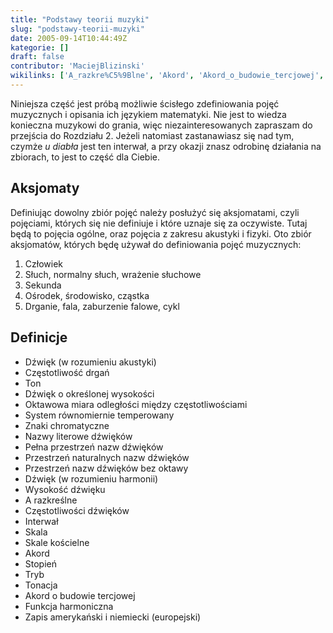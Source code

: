```yaml
---
title: "Podstawy teorii muzyki"
slug: "podstawy-teorii-muzyki"
date: 2005-09-14T10:44:49Z
kategorie: []
draft: false
contributor: 'MaciejBlizinski'
wikilinks: ['A_razkre%C5%9Blne', 'Akord', 'Akord_o_budowie_tercjowej', 'Cz%C4%99stotliwo%C5%9B%C4%87_drga%C5%84', 'Cz%C4%99stotliwo%C5%9Bci_d%C5%BAwi%C4%99k%C3%B3w', 'D%C5%BAwi%C4%99k_(w_rozumieniu_akustyki)', 'D%C5%BAwi%C4%99k_(w_rozumieniu_harmonii)', 'D%C5%BAwi%C4%99k_o_okre%C5%9Blonej_wysoko%C5%9Bci', 'Funkcja_harmoniczna', 'Interwa%C5%82', 'Nazwy_literowe_d%C5%BAwi%C4%99k%C3%B3w', 'Oktawowa_miara_odleg%C5%82o%C5%9Bci_mi%C4%99dzy_cz%C4%99stotliwo%C5%9Bciami', 'Pe%C5%82na_przestrze%C5%84_nazw_d%C5%BAwi%C4%99k%C3%B3w', 'Przestrze%C5%84_naturalnych_nazw_d%C5%BAwi%C4%99k%C3%B3w', 'Przestrze%C5%84_nazw_d%C5%BAwi%C4%99k%C3%B3w_bez_oktawy', 'Skala', 'Skale_ko%C5%9Bcielne', 'Stopie%C5%84', 'System_r%C3%B3wnomiernie_temperowany', 'Ton', 'Tonacja', 'Tryb', 'Wysoko%C5%9B%C4%87_d%C5%BAwi%C4%99ku', 'Zapis_ameryka%C5%84ski_i_niemiecki_(europejski)', 'Znaki_chromatyczne', 'interwa%C5%82']
---
```

Niniejsza część jest próbą możliwie ścisłego zdefiniowania pojęć
muzycznych i opisania ich językiem matematyki. Nie jest to wiedza
konieczna muzykowi do grania, więc niezainteresowanych zapraszam do
przejścia do Rozdziału 2. Jeżeli natomiast zastanawiasz się nad tym,
czymże *u diabła* jest ten interwał<!-- link nie odnosił się do niczego: 'Podstawy teorii muzyki' (PosixPath('Podstawy_teorii_muzyki.md')) links to 'interwał' (PosixPath('/no/path/exists')) and that does not exist -->, a przy
okazji znasz odrobinę działania na zbiorach, to jest to część dla
Ciebie.

## Aksjomaty

Definiując dowolny zbiór pojęć należy posłużyć się aksjomatami, czyli
pojęciami, których się nie definiuje i które uznaje się za oczywiste.
Tutaj będą to pojęcia ogólne, oraz pojęcia z zakresu akustyki i fizyki.
Oto zbiór aksjomatów, których będę używał do definiowania pojęć
muzycznych:

1.  Człowiek
2.  Słuch, normalny słuch, wrażenie słuchowe
3.  Sekunda
4.  Ośrodek, środowisko, cząstka
5.  Drganie, fala, zaburzenie falowe, cykl

## Definicje

  - Dźwięk (w rozumieniu
    akustyki)<!-- link nie odnosił się do niczego: 'Podstawy teorii muzyki' (PosixPath('Podstawy_teorii_muzyki.md')) links to 'Dźwięk_\\(w_rozumieniu_akustyki\\)' (PosixPath('/no/path/exists')) and that does not exist -->
  - Częstotliwość drgań<!-- link nie odnosił się do niczego: 'Podstawy teorii muzyki' (PosixPath('Podstawy_teorii_muzyki.md')) links to 'Częstotliwość_drgań' (PosixPath('/no/path/exists')) and that does not exist -->
  - Ton<!-- link nie odnosił się do niczego: 'Podstawy teorii muzyki' (PosixPath('Podstawy_teorii_muzyki.md')) links to 'Ton' (PosixPath('/no/path/exists')) and that does not exist -->
  - Dźwięk o określonej
    wysokości<!-- link nie odnosił się do niczego: 'Podstawy teorii muzyki' (PosixPath('Podstawy_teorii_muzyki.md')) links to 'Dźwięk_o_określonej_wysokości' (PosixPath('/no/path/exists')) and that does not exist -->
  - Oktawowa miara odległości między
    częstotliwościami<!-- link nie odnosił się do niczego: 'Podstawy teorii muzyki' (PosixPath('Podstawy_teorii_muzyki.md')) links to 'Oktawowa_miara_odległości_między_częstotliwościami' (PosixPath('/no/path/exists')) and that does not exist -->
  - System równomiernie
    temperowany<!-- link nie odnosił się do niczego: 'Podstawy teorii muzyki' (PosixPath('Podstawy_teorii_muzyki.md')) links to 'System_równomiernie_temperowany' (PosixPath('/no/path/exists')) and that does not exist -->
  - Znaki chromatyczne<!-- link nie odnosił się do niczego: 'Podstawy teorii muzyki' (PosixPath('Podstawy_teorii_muzyki.md')) links to 'Znaki_chromatyczne' (PosixPath('/no/path/exists')) and that does not exist -->
  - Nazwy literowe dźwięków<!-- link nie odnosił się do niczego: 'Podstawy teorii muzyki' (PosixPath('Podstawy_teorii_muzyki.md')) links to 'Nazwy_literowe_dźwięków' (PosixPath('/no/path/exists')) and that does not exist -->
  - Pełna przestrzeń nazw
    dźwięków<!-- link nie odnosił się do niczego: 'Podstawy teorii muzyki' (PosixPath('Podstawy_teorii_muzyki.md')) links to 'Pełna_przestrzeń_nazw_dźwięków' (PosixPath('/no/path/exists')) and that does not exist -->
  - Przestrzeń naturalnych nazw
    dźwięków<!-- link nie odnosił się do niczego: 'Podstawy teorii muzyki' (PosixPath('Podstawy_teorii_muzyki.md')) links to 'Przestrzeń_naturalnych_nazw_dźwięków' (PosixPath('/no/path/exists')) and that does not exist -->
  - Przestrzeń nazw dźwięków bez
    oktawy<!-- link nie odnosił się do niczego: 'Podstawy teorii muzyki' (PosixPath('Podstawy_teorii_muzyki.md')) links to 'Przestrzeń_nazw_dźwięków_bez_oktawy' (PosixPath('/no/path/exists')) and that does not exist -->
  - Dźwięk (w rozumieniu
    harmonii)<!-- link nie odnosił się do niczego: 'Podstawy teorii muzyki' (PosixPath('Podstawy_teorii_muzyki.md')) links to 'Dźwięk_\\(w_rozumieniu_harmonii\\)' (PosixPath('/no/path/exists')) and that does not exist -->
  - Wysokość dźwięku<!-- link nie odnosił się do niczego: 'Podstawy teorii muzyki' (PosixPath('Podstawy_teorii_muzyki.md')) links to 'Wysokość_dźwięku' (PosixPath('/no/path/exists')) and that does not exist -->
  - A razkreślne<!-- link nie odnosił się do niczego: 'Podstawy teorii muzyki' (PosixPath('Podstawy_teorii_muzyki.md')) links to 'A_razkreślne' (PosixPath('/no/path/exists')) and that does not exist -->
  - Częstotliwości dźwięków<!-- link nie odnosił się do niczego: 'Podstawy teorii muzyki' (PosixPath('Podstawy_teorii_muzyki.md')) links to 'Częstotliwości_dźwięków' (PosixPath('/no/path/exists')) and that does not exist -->
  - Interwał<!-- link nie odnosił się do niczego: 'Podstawy teorii muzyki' (PosixPath('Podstawy_teorii_muzyki.md')) links to 'Interwał' (PosixPath('/no/path/exists')) and that does not exist -->
  - Skala<!-- link nie odnosił się do niczego: 'Podstawy teorii muzyki' (PosixPath('Podstawy_teorii_muzyki.md')) links to 'Skala' (PosixPath('/no/path/exists')) and that does not exist -->
  - Skale kościelne<!-- link nie odnosił się do niczego: 'Podstawy teorii muzyki' (PosixPath('Podstawy_teorii_muzyki.md')) links to 'Skale_kościelne' (PosixPath('/no/path/exists')) and that does not exist -->
  - Akord<!-- link nie odnosił się do niczego: 'Podstawy teorii muzyki' (PosixPath('Podstawy_teorii_muzyki.md')) links to 'Akord' (PosixPath('/no/path/exists')) and that does not exist -->
  - Stopień<!-- link nie odnosił się do niczego: 'Podstawy teorii muzyki' (PosixPath('Podstawy_teorii_muzyki.md')) links to 'Stopień' (PosixPath('/no/path/exists')) and that does not exist -->
  - Tryb<!-- link nie odnosił się do niczego: 'Podstawy teorii muzyki' (PosixPath('Podstawy_teorii_muzyki.md')) links to 'Tryb' (PosixPath('/no/path/exists')) and that does not exist -->
  - Tonacja<!-- link nie odnosił się do niczego: 'Podstawy teorii muzyki' (PosixPath('Podstawy_teorii_muzyki.md')) links to 'Tonacja' (PosixPath('/no/path/exists')) and that does not exist -->
  - Akord o budowie tercjowej<!-- link nie odnosił się do niczego: 'Podstawy teorii muzyki' (PosixPath('Podstawy_teorii_muzyki.md')) links to 'Akord_o_budowie_tercjowej' (PosixPath('/no/path/exists')) and that does not exist -->
  - Funkcja harmoniczna<!-- link nie odnosił się do niczego: 'Podstawy teorii muzyki' (PosixPath('Podstawy_teorii_muzyki.md')) links to 'Funkcja_harmoniczna' (PosixPath('/no/path/exists')) and that does not exist -->
  - Zapis amerykański i niemiecki
    (europejski)<!-- link nie odnosił się do niczego: 'Podstawy teorii muzyki' (PosixPath('Podstawy_teorii_muzyki.md')) links to 'Zapis_amerykański_i_niemiecki_\\(europejski\\)' (PosixPath('/no/path/exists')) and that does not exist -->
